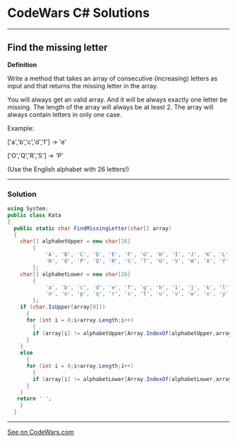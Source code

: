 # CodeWars C# Solutions

---

## Find the missing letter


**Definition**

Write a method that takes an array of consecutive (increasing) letters as input and that returns the missing letter in the array.

You will always get an valid array. And it will be always exactly one letter be missing. The length of the array will always be at least 2.
The array will always contain letters in only one case.

Example:

['a','b','c','d','f'] -> 'e'

['O','Q','R','S'] -> 'P'

(Use the English alphabet with 26 letters!)

---

### Solution


```c#
using System;
public class Kata
{
  public static char FindMissingLetter(char[] array)
  {
    char[] alphabetUpper = new char[26]
        {
            'A', 'B', 'C', 'D', 'E', 'F', 'G', 'H', 'I', 'J', 'K', 'L', 'M',
            'N', 'O', 'P', 'Q', 'R', 'S', 'T', 'U', 'V', 'W', 'X', 'Y', 'Z'
        };
    char[] alphabetLower = new char[26]
        {
            'a', 'b', 'c', 'd', 'e', 'f', 'g', 'h', 'i', 'j', 'k', 'l', 'm',
            'n', 'o', 'p', 'q', 'r', 's', 't', 'u', 'v', 'w', 'x', 'y', 'z'
        };
    if (char.IsUpper(array[0]))
      {
      for (int i = 0;i<array.Length;i++)
        {
        if (array[i] != alphabetUpper[Array.IndexOf(alphabetUpper,array[0])+i]) return alphabetUpper[Array.IndexOf(alphabetUpper,array[0])+i];
      }
    }
    else
      {
      for (int i = 0;i<array.Length;i++)
        {
        if (array[i] != alphabetLower[Array.IndexOf(alphabetLower,array[0])+i]) return alphabetLower[Array.IndexOf(alphabetLower,array[0])+i];
      }
    }
   return ' ';
    }
  }
```

---


[See on CodeWars.com](https://www.codewars.com/kata/5839edaa6754d6fec10000a2/solutions/csharp?filter=me&sort=best_practice&invalids=false)
